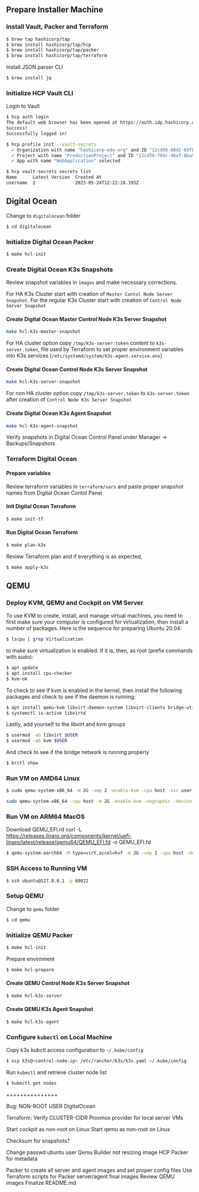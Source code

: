 ## Prepare Installer Machine
### Install Vault, Packer and Terraform

```bash
$ brew tap hashicorp/tap
$ brew install hashicorp/tap/hcp
$ brew install hashicorp/tap/packer
$ brew install hashicorp/tap/terraform
```
Install JSON parser CLI
```bash
$ brew install jq
```

### Initialize HCP Vault CLI

Login to Vault
```bash
$ hcp auth login
The default web browser has been opened at https://auth.idp.hashicorp.com/oauth2/auth. Please continue the login in the web browser.
Success!
Successfully logged in!

$ hcp profile init --vault-secrets
  ✓ Organization with name "hashicorp-edu-org" and ID "12cd56-88d2-69fb-8cc1-s3sAm3st" selected
  ✓ Project with name "ProductionProject" and ID "12cd56-704c-46af-8ba5-mAtr3x" selected
  ✓ App with name "WebApplication" selected

$ hcp vault-secrets secrets list
Name      Latest Version  Created At
username  2               2023-05-24T12:22:18.395Z
```
## Digital Ocean

Change to `digitalocean` folder
```bash
$ cd digitalocean
```

### Initialize Digital Ocean Packer
```bash
$ make hcl-init
```

### Create Digital Ocean K3s Snapshots

Review snapshot variables in `images` and make necessary corrections.

For HA K3s Cluster start with creation of `Master Contol Node Server Snapshot`. For the regular K3s Cluster start with creation of `Control Node Server Snapshot`

#### Create Digital Ocean Master Control Node K3s Server Snapshot
```bash
make hcl-k3s-master-snapshot
```

For HA cluster option copy `/tmp/k3s-server.token` content to `k3s-server.token`, file used by Terraform to set proper environment variables into K3s services (`/etc/systemd/system/k3s-agent.service.env`)

#### Create Digital Ocean Control Node K3s Server Snapshot
```bash
make hcl-k3s-server-snapshot
```

For non HA cluster option copy `/tmp/k3s-server.token` to `k3s-server.token` after creation of `Control Node K3s Server Snapshot`

#### Create Digital Ocean K3s Agent Snapshot
```bash
make hcl-k3s-agent-snapshot
```
Verify snapshots in Digital Ocean Control Panel under Manager -> Backups/Snapshots

### Terraform Digital Ocean

#### Prepare variables

Review terraform variables in `terraform/vars` and paste proper snapshot names from Digital Ocean Contol Panel

#### Init Digital Ocean Terraform

```bash
$ make init-tf
```

#### Run Digital Ocean Terraform

```bash
$ make plan-k3s
```

Review Terraform plan and if everything is as expected,

```bash
$ make apply-k3s
```

## QEMU

### Deploy KVM, QEMU and Cockpit on VM Server

To use KVM to create, install, and manage virtual machines, you need to first make sure your computer is configured for virtualization, then install a number of packages. Here is the sequence for preparing Ubuntu 20.04:

```bash
$ lscpu | grep Virtualization 
```
to make sure virtualization is enabled. If it is, then, as root (prefix commands with sudo):

```bash
$ apt update 
$ apt install cpu-checker 
$ kvm-ok 
```
To check to see if kvm is enabled in the kernel, then install the following packages and check to see if the daemon is running:

```bash
$ apt install qemu-kvm libvirt-daemon-system libvirt-clients bridge-utils virtinst virt-manager 
$ systemctl is-active libvirtd 
```
Lastly, add yourself to the libvirt and kvm groups

```bash
$ usermod -aG libvirt $USER 
$ usermod -aG kvm $USER 
```
 
And check to see if the bridge network is running properly

```bash
$ brctl show 
```

### Run VM on AMD64 Linux 

```bash
$ sudo qemu-system-x86_64 -m 2G -smp 2 -enable-kvm -cpu host -nic user,hostfwd=tcp::60022-:22 -boot strict=off -device qemu-xhci -device usb-kbd -device virtio-gpu-pci -nographic -drive if=virtio,format=qcow2,file=output/packerubuntu-24.04/packerubuntu-24.04
```

```bash
sudo qemu-system-x86_64 -cpu host -m 2G -enable-kvm -nographic -device virtio-net-pci,netdev=net0 -netdev user,id=net0,hostfwd=tcp::60022-:22 -drive if=virtio,format=raw,file=output/packerubuntu-24.04/packerubuntu-24.04 -bios /usr/share/ovmf/OVMF.fd
```

### Run VM on ARM64 MacOS

Download QEMU_EFI.rd
curl -L https://releases.linaro.org/components/kernel/uefi-linaro/latest/release/qemu64/QEMU_EFI.fd -o QEMU_EFI.fd

```bash
$ qemu-system-aarch64 -M type=virt,accel=hvf -m 2G -smp 2 -cpu host -device virtio-net-pci,netdev=net0 -netdev user,id=net0,hostfwd=tcp::60022-:22 -bios QEMU_EFI.fd -nographic -drive if=virtio,format=qcow2,file=output/ubuntu-noble-ansible-1.0/ubuntu-noble-ansible-1.0
```

### SSH Access to Running VM

```bash
$ ssh ubuntu@127.0.0.1 -p 60022
```

### Setup QEMU

Change to `qemu` folder
```bash
$ cd qemu
```

### Initialize QEMU Packer
```bash
$ make hcl-init
```

Prepare envirnment

```bash
$ make hcl-prepare
```

#### Create QEMU Control Node K3s Server Snapshot
```bash
$ make hcl-k3s-server
```

#### Create QEMU K3s Agent Snapshot
```bash
$ make hcl-k3s-agent
```

### Configure `kubectl` on Local Machine

Copy k3s kubctl access configuration to `~/.kube/config`

```bash
$ scp k3s@<control-node-ip> /etc/rancher/k3s/k3s.yaml ~/.kube/config
```

Run `kubectl` and retrieve cluster node list
```bash 
$ kubectl get nodes
```

+++++++++++++++

Bug: NON-ROOT USER DigitalOcean

Terraform:
Verify CLUSTER-CIDR
Proxmox provider for local server VMs

Start cockpit as non-root on Linux
Start qemu as non-root on Linux

Checksum for snapshots?

Change passwd ubuntu user
Qemu Builder not resizing image
HCP Packer for metadata

Packer to create all server and agent images and set proper config files
Use Terraform scripts for Packer server/agent final images
Review QEMU images
Finalize README.md

